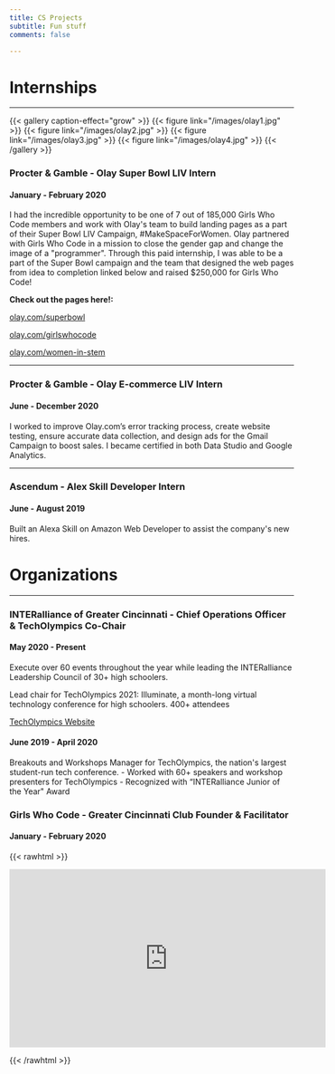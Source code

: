 ```yaml
---
title: CS Projects
subtitle: Fun stuff
comments: false

---
```


# Internships

***

{{< gallery caption-effect="grow" >}}
  {{< figure link="/images/olay1.jpg"  >}}
  {{< figure link="/images/olay2.jpg" >}}
  {{< figure link="/images/olay3.jpg" >}}
  {{< figure link="/images/olay4.jpg" >}}
{{< /gallery >}}

### Procter & Gamble - **Olay Super Bowl LIV Intern**

#### January - February 2020

I had the incredible opportunity to be one of 7 out of 185,000 Girls Who Code members and work with Olay's team to build landing pages as a part of their Super Bowl LIV Campaign, #MakeSpaceForWomen. Olay partnered with Girls Who Code in a mission to close the gender gap and change the image of a "programmer". Through this paid internship, I was able to be a part of the Super Bowl campaign and the team that designed the web pages from idea to completion linked below and raised $250,000 for Girls Who Code!

**Check out the pages here!:**

[olay.com/superbowl](http://olay.com/superbowl)

[olay.com/girlswhocode](http://olay.com/girlswhocode)

[olay.com/women-in-stem](http://olay.com/women-in-stem)

***

### Procter & Gamble - **Olay E-commerce LIV Intern**

#### June - December 2020

I worked to improve Olay.com’s error tracking process, create website testing, ensure accurate data collection, and design ads for the Gmail Campaign to boost sales. I became certified in both Data Studio and Google Analytics.

***

### Ascendum - **Alex Skill Developer Intern**

#### June - August 2019

Built an Alexa Skill on Amazon Web Developer to assist the company's new hires.





# Organizations

***



### INTERalliance of Greater Cincinnati - **Chief Operations Officer** & TechOlympics Co-Chair

#### May 2020 - Present

Execute over 60 events throughout the year while leading the INTERalliance Leadership Council of 30+ high schoolers. 

Lead chair for TechOlympics 2021: Illuminate, a month-long virtual technology conference for high schoolers. 400+ attendees

[TechOlympics Website](https://techolympics.org/)

#### June 2019 - April 2020

Breakouts and Workshops Manager for TechOlympics, the nation's largest student-run tech conference.
\- Worked with 60+ speakers and workshop presenters for TechOlympics
\- Recognized with “INTERalliance Junior of the Year" Award



### Girls Who Code - **Greater Cincinnati Club Founder & Facilitator**

#### January - February 2020

{{< rawhtml >}}

<iframe width="560" height="315" src="https://www.youtube.com/embed/bt1xR0cGfiE" frameborder="0" allow="accelerometer; autoplay; clipboard-write; encrypted-media; gyroscope; picture-in-picture" allowfullscreen></iframe>

{{< /rawhtml >}}

